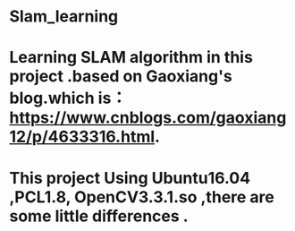 # Slam_learning
# Learning SLAM algorithm in this project .based on Gaoxiang's blog.which is： https://www.cnblogs.com/gaoxiang12/p/4633316.html.
# This project Using Ubuntu16.04 ,PCL1.8, OpenCV3.3.1.so ,there are some little differences .
